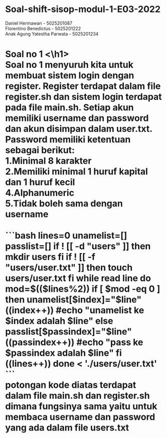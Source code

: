 # Soal-shift-sisop-modul-1-E03-2022
Daniel Hermawan - 5025201087 <br />
Florentino Benedictus - 5025201222 <br />
Anak Agung Yatestha Parwata - 5025201234 <br />

<h1> Soal no 1 <\h1> <br />
Soal no 1 menyuruh kita untuk membuat sistem login dengan register. Register terdapat dalam file register.sh dan sistem login terdapat pada file main.sh. Setiap akun memiliki username dan password dan akun disimpan dalam user.txt. Password memiliki ketentuan sebagai berikut: <br />
1.Minimal 8 karakter <br />
2.Memiliki minimal 1 huruf kapital dan 1 huruf kecil <br />
4.Alphanumeric <br />
5.Tidak boleh sama dengan username <br /> <br />
```bash
lines=0
unamelist=[]
passlist=[]
if ! [[ -d "users" ]]
then
    mkdir users
fi
if ! [[ -f "users/user.txt" ]]
then
    touch users/user.txt
fi
while read line
do
     mod=$(($lines%2))
     if [ $mod -eq 0 ]
     then
     unamelist[$index]="$line"
     ((index++))
     #echo "unamelist ke $index adalah $line"
     else
     passlist[$passindex]="$line"
     ((passindex++))
     #echo "pass ke $passindex adalah $line"
     fi
((lines++))
done < './users/user.txt'
``` <br />
potongan kode diatas terdapat dalam file main.sh dan register.sh dimana fungsinya sama yaitu untuk membaca username dan password yang ada dalam file users.txt